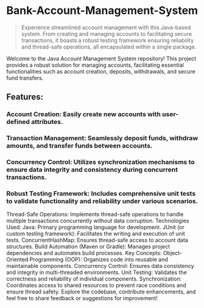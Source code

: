 # Bank-Account-Management-System
> Experience streamlined account management with this Java-based system. From creating and managing accounts to facilitating secure transactions, it boasts a robust testing framework ensuring reliability and thread-safe operations, all encapsulated within a single package.

Welcome to the Java Account Management System repository! This project provides a robust solution for managing accounts, facilitating essential functionalities such as account creation, deposits, withdrawals, and secure fund transfers.

## Features:
### Account Creation: Easily create new accounts with user-defined attributes.
### Transaction Management: Seamlessly deposit funds, withdraw amounts, and transfer funds between accounts.
### Concurrency Control: Utilizes synchronization mechanisms to ensure data integrity and consistency during concurrent transactions.
### Robust Testing Framework: Includes comprehensive unit tests to validate functionality and reliability under various scenarios.
Thread-Safe Operations: Implements thread-safe operations to handle multiple transactions concurrently without data corruption.
Technologies Used:
Java: Primary programming language for development.
JUnit (or custom testing framework): Facilitates the writing and execution of unit tests.
ConcurrentHashMap: Ensures thread-safe access to account data structures.
Build Automation (Maven or Gradle): Manages project dependencies and automates build processes.
Key Concepts:
Object-Oriented Programming (OOP): Organizes code into reusable and maintainable components.
Concurrency Control: Ensures data consistency and integrity in multi-threaded environments.
Unit Testing: Validates the correctness and reliability of individual components.
Synchronization: Coordinates access to shared resources to prevent race conditions and ensure thread safety.
Explore the codebase, contribute enhancements, and feel free to share feedback or suggestions for improvement!
